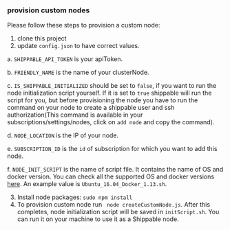 ### provision custom nodes

Please follow these steps to provision a custom node:
1. clone this project
2. update `config.json` to have correct values.

  a. `SHIPPABLE_API_TOKEN` is your apiToken.

  b. `FRIENDLY_NAME` is the name of your clusterNode.

  c. `IS_SHIPPABLE_INITIALIZED` should be set to `false`, if you want to run the node initialization script yourself. If it is set to `true` shippable will run the script for you, but before provisioning the node you have to run the command on your node to create a shippable user and ssh authorization(This command is available in your subscriptions/settings/nodes, click on `add node` and copy the command).

  d. `NODE_LOCATION` is the IP of your node.

  e. `SUBSCRIPTION_ID` is the `id` of subscription for which you want to add this node.

  f. `NODE_INIT_SCRIPT` is the name of script file. It contains the name of OS and docker version. You can check all the supported OS and docker versions [here](https://github.com/Shippable/node/tree/master/scripts). An example value is `Ubuntu_16.04_Docker_1.13.sh`.

3. Install node packages: `sudo npm install`
4. To provision custom node run ` node createCustomNode.js`. After this completes, node initialization script will be saved in `initScript.sh`. You can run it on your machine to use it as a Shippable node.
